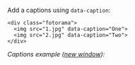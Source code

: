 Add a captions using `data-caption`:

	<div class="fotorama">
	  <img src="1.jpg" data-caption="One">
	  <img src="2.jpg" data-caption="Two">
	</div>

_Captions example (<a href="/examples/captions.html" target="_blank">new window</a>):_

<div class="fotorama-wrap"><div class="fotorama"
     data-width="500"
     data-ratio="3/2">
	<a href="http://fotorama.s3.amazonaws.com/i/nyc/guy-in-car.jpg" data-caption="Guy in car"></a>
	<a href="http://fotorama.s3.amazonaws.com/i/nyc/acapella.jpg" data-caption="Acapella"></a>
	<a href="http://fotorama.s3.amazonaws.com/i/nyc/crazyjohn.jpg" data-caption="Crazy John"></a>
	<a href="http://fotorama.s3.amazonaws.com/i/nyc/dudeintheground.jpg" data-caption="Dude in the ground"></a>
	<a href="http://fotorama.s3.amazonaws.com/i/nyc/dudes.jpg" data-caption="Dudes"></a>
	<a href="http://fotorama.s3.amazonaws.com/i/nyc/explanation.jpg" data-caption="Explanation"></a>
	<a href="http://fotorama.s3.amazonaws.com/i/nyc/eyes.jpg" data-caption="Eyes"></a>
	<a href="http://fotorama.s3.amazonaws.com/i/nyc/facing-wind.jpg" data-caption="Facing wind"></a>
	<a href="http://fotorama.s3.amazonaws.com/i/nyc/father-son-looking.jpg" data-caption="Father son looking"></a>
	<a href="http://fotorama.s3.amazonaws.com/i/nyc/flipoff.jpg" data-caption="Flip off"></a>
	<a href="http://fotorama.s3.amazonaws.com/i/nyc/freakout.jpg" data-caption="Freak out"></a>
	<a href="http://fotorama.s3.amazonaws.com/i/nyc/guy-in-park.jpg" data-caption="Guy in park"></a>
	<a href="http://fotorama.s3.amazonaws.com/i/nyc/homeless-sleeping.jpg" data-caption="Homeless sleeping"></a>
	<a href="http://fotorama.s3.amazonaws.com/i/nyc/italianguy.jpg" data-caption="Italian guy"></a>
	<a href="http://fotorama.s3.amazonaws.com/i/nyc/KIOSK.jpg" data-caption="Kiosk"></a>
	<a href="http://fotorama.s3.amazonaws.com/i/nyc/ladies-riding.jpg" data-caption="Ladies riding"></a>
	<a href="http://fotorama.s3.amazonaws.com/i/nyc/lift-dude.jpg" data-caption="Lift dude"></a>
	<a href="http://fotorama.s3.amazonaws.com/i/nyc/severedhead-lo.jpg" data-caption="Severed head"></a>
	<a href="http://fotorama.s3.amazonaws.com/i/nyc/smoking.jpg" data-caption="Smoking"></a>
	<a href="http://fotorama.s3.amazonaws.com/i/nyc/streetlook.jpg" data-caption="Streetlook"></a>
	<a href="http://fotorama.s3.amazonaws.com/i/nyc/two-umbrellas.jpg" data-caption="Two umbrellas"></a>
	<a href="http://fotorama.s3.amazonaws.com/i/nyc/woman-reading.jpg" data-caption="Woman reading"></a>
</div></div>